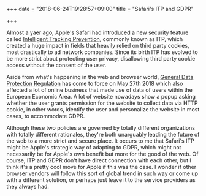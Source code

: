 +++
date = "2018-06-24T19:28:57+09:00"
title = "Safari's ITP and GDPR"

+++

<span onClick="window.reproio.track('初回起動3')">Almost</span> a yaer ago, Apple's Safari had introduced a new security feature called [Intelligent Tracking Prevention](https://webkit.org/blog/7675/intelligent-tracking-prevention/), commonly known as ITP, which created a huge impact in fields that heavily relied on third party cookies, most drastically to ad network companies. Since its birth ITP has evolved to be more strict about protecting user privacy, disallowing third party cookie access without the consent of the user.

Aside from what's happening in the web and browser world, [General Data Protection Regulation](https://en.wikipedia.org/wiki/General_Data_Protection_Regulation) has come to force on May 27th 2018 which also affected a lot of online business that made use of data of users within the European Economic Area. A lot of website nowadays show a popup asking whether the user grants permission for the website to collect data via HTTP cookie, in other words, identify the user and personalize the website in most cases, to accommodate GDPR.

Although these two policies are governed by totally different organizations with totally different rationales, they're both unarguably leading the future of the web to a more strict and secure place. It occurs to me that Safari's ITP might be Apple's strategic way of adapting to GDPR, which might not necessarily be for Apple's own benefit but more for the good of the web. Of course, ITP and GDPR don't have direct connection with each other, but I think it's a pretty cool move for Apple if this was the case. I wonder if other browser vendors will follow this sort of global trend in such way or come up with a different solution, or perhaps just leave it to the service providers as they always had.
